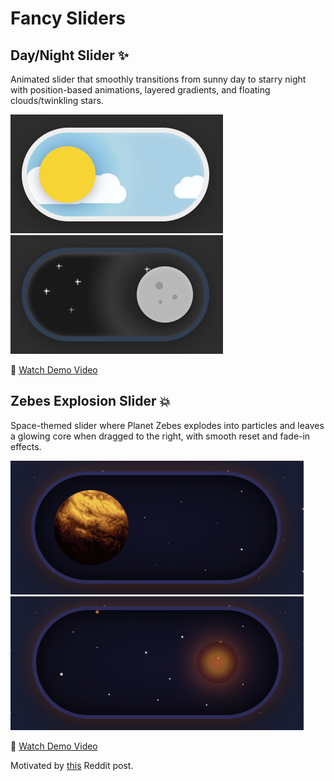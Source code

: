 # Fancy Sliders

## Day/Night Slider ✨

Animated slider that smoothly transitions from sunny day to starry night with position-based animations, layered gradients, and floating clouds/twinkling stars.

![day_night_slider/slider-day.png](day_night_slider/slider-day.png) ![day_night_slider/slider-night.png](day_night_slider/slider-night.png)

🎥 [Watch Demo Video](day_night_slider/day-night-slider.mp4)

## Zebes Explosion Slider 💥

Space-themed slider where Planet Zebes explodes into particles and leaves a glowing core when dragged to the right, with smooth reset and fade-in effects.

![zebes_explode_slider/slider-zebes.png](zebes_explode_slider/slider-zebes.png) ![zebes_explode_slider/slider-exploded.png](zebes_explode_slider/slider-exploded.png)

🎥 [Watch Demo Video](zebes_explode_slider/zebes-explode-slider.mp4)


Motivated by [this](https://www.reddit.com/r/programmingmemes/s/GB7uYTwpyD) Reddit post.